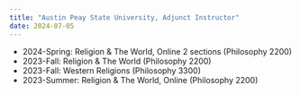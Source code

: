 ```yaml
---
title: "Austin Peay State University, Adjunct Instructor"
date: 2024-07-05
---
```

- 2024-Spring: Religion & The World, Online 2 sections (Philosophy 2200)
- 2023-Fall: Religion & The World (Philosophy 2200)
- 2023-Fall: Western Religions (Philosophy 3300)
- 2023-Summer: Religion & The World, Online (Philosophy 2200)
